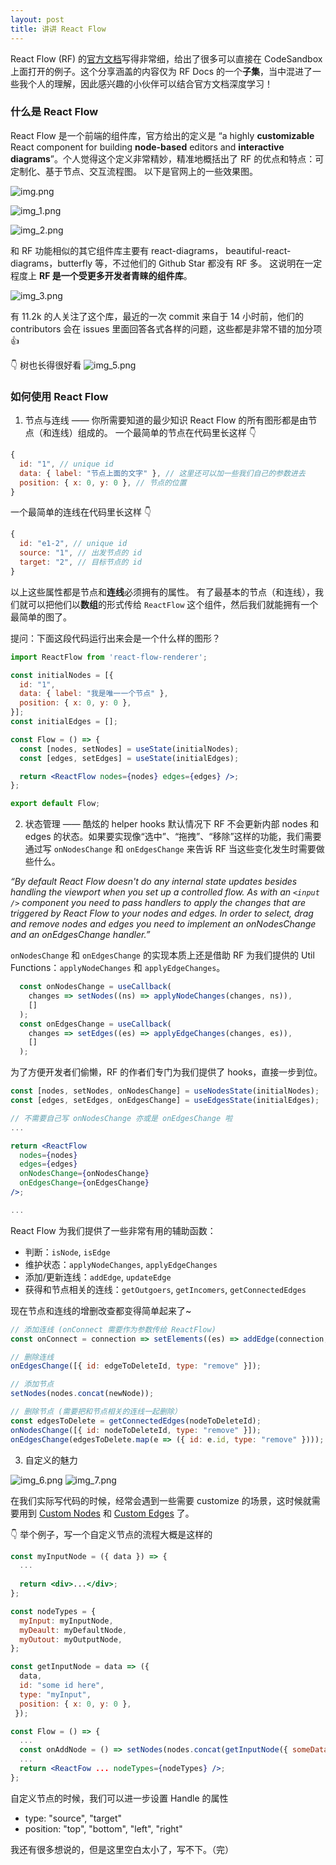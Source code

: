 ```yaml
---
layout: post
title: 讲讲 React Flow
---
```

React Flow (RF) 的[官方文档]写得非常细，给出了很多可以直接在 CodeSandbox 上面打开的例子。这个分享涵盖的内容仅为 RF Docs 的一个**子集**，当中混进了一些我个人的理解，因此感兴趣的小伙伴可以结合官方文档深度学习！

### 什么是 React Flow
React Flow 是一个前端的组件库，官方给出的定义是 “a highly **customizable** React component for building **node-based** editors and **interactive diagrams**”。个人觉得这个定义非常精妙，精准地概括出了 RF 的优点和特点：可定制化、基于节点、交互流程图。
以下是官网上的一些效果图。

![img.png](/assets/blog-react-flow/img.png)

![img_1.png](/assets/blog-react-flow/img_1.png)

![img_2.png](/assets/blog-react-flow/img_2.png)

和 RF 功能相似的其它组件库主要有 react-diagrams， beautiful-react-diagrams，butterfly 等，不过他们的 Github Star 都没有 RF 多。
这说明在一定程度上 **RF 是一个受更多开发者青睐的组件库**。

![img_3.png](/assets/blog-react-flow/img_3.png)

有 11.2k 的人关注了这个库，最近的一次 commit 来自于 14 小时前，他们的 contributors 会在 issues 里面回答各式各样的问题，这些都是非常不错的加分项 👍

👇 树也长得很好看
![img_5.png](/assets/blog-react-flow/img_5.png)

### 如何使用 React Flow
1. 节点与连线 —— 你所需要知道的最少知识
React Flow 的所有图形都是由节点（和连线）组成的。
   一个最简单的节点在代码里长这样 👇
```jsx
{
  id: "1", // unique id
  data: { label: "节点上面的文字" }, // 这里还可以加一些我们自己的参数进去
  position: { x: 0, y: 0 }, // 节点的位置
}
```
一个最简单的连线在代码里长这样 👇
```jsx
{
  id: "e1-2", // unique id
  source: "1", // 出发节点的 id
  target: "2", // 目标节点的 id
}
```
以上这些属性都是节点和**连线**必须拥有的属性。
有了最基本的节点（和连线），我们就可以把他们以**数组**的形式传给 `ReactFlow` 这个组件，然后我们就能拥有一个最简单的图了。

提问：下面这段代码运行出来会是一个什么样的图形？
```jsx
import ReactFlow from 'react-flow-renderer';

const initialNodes = [{
  id: "1",
  data: { label: "我是唯一一个节点" },
  position: { x: 0, y: 0 },
}];
const initialEdges = [];

const Flow = () => {
  const [nodes, setNodes] = useState(initialNodes);
  const [edges, setEdges] = useState(initialEdges);

  return <ReactFlow nodes={nodes} edges={edges} />;
};

export default Flow;

```

2. 状态管理 —— 酷炫的 helper hooks
默认情况下 RF 不会更新内部 nodes 和 edges 的状态。如果要实现像“选中”、“拖拽”、“移除”这样的功能，我们需要通过写 `onNodesChange` 和 `onEdgesChange` 来告诉 RF 当这些变化发生时需要做些什么。

*“By default React Flow doesn't do any internal state updates besides handling the viewport when you set up a controlled flow. As with an `<input />` component you need to pass handlers to apply the changes that are triggered by React Flow to your nodes and edges. In order to select, drag and remove nodes and edges you need to implement an onNodesChange and an onEdgesChange handler.”*

`onNodesChange` 和 `onEdgesChange` 的实现本质上还是借助 RF 为我们提供的 Util Functions：`applyNodeChanges` 和 `applyEdgeChanges`。
```jsx
  const onNodesChange = useCallback(
    changes => setNodes((ns) => applyNodeChanges(changes, ns)),
    []
  );
  const onEdgesChange = useCallback(
    changes => setEdges((es) => applyEdgeChanges(changes, es)),
    []
  );
```
为了方便开发者们偷懒，RF 的作者们专门为我们提供了 hooks，直接一步到位。
```jsx
const [nodes, setNodes, onNodesChange] = useNodesState(initialNodes);
const [edges, setEdges, onEdgesChange] = useEdgesState(initialEdges);

// 不需要自己写 onNodesChange 亦或是 onEdgesChange 啦
...

return <ReactFlow 
  nodes={nodes}
  edges={edges}
  onNodesChange={onNodesChange}
  onEdgesChange={onEdgesChange}
/>;

...
```

React Flow 为我们提供了一些非常有用的辅助函数：
- 判断：`isNode`, `isEdge`
- 维护状态：`applyNodeChanges`, `applyEdgeChanges`
- 添加/更新连线：`addEdge`, `updateEdge`
- 获得和节点相关的连线：`getOutgoers`, `getIncomers`, `getConnectedEdges`

现在节点和连线的增删改查都变得简单起来了~
```jsx
// 添加连线 (onConnect 需要作为参数传给 ReactFlow)
const onConnect = connection => setElements((es) => addEdge(connection, es));

// 删除连线
onEdgesChange([{ id: edgeToDeleteId, type: "remove" }]);

// 添加节点
setNodes(nodes.concat(newNode));

// 删除节点 (需要把和节点相关的连线一起删除）
const edgesToDelete = getConnectedEdges(nodeToDeleteId);
onNodesChange([{ id: nodeToDeleteId, type: "remove" }]);
onEdgesChange(edgesToDelete.map(e => ({ id: e.id, type: "remove" })));
```

3. 自定义的魅力

![img_6.png](/assets/blog-react-flow/img_6.png)
![img_7.png](/assets/blog-react-flow/img_7.png)

在我们实际写代码的时候，经常会遇到一些需要 customize 的场景，这时候就需要用到 [Custom Nodes] 和 [Custom Edges] 了。

👇 举个例子，写一个自定义节点的流程大概是这样的
```jsx
const myInputNode = ({ data }) => {
  ...
  
  return <div>...</div>;
};

const nodeTypes = {
  myInput: myInputNode,
  myDeault: myDefaultNode,
  myOutout: myOutputNode,
};

const getInputNode = data => ({
  data,
  id: "some id here",
  type: "myInput",
  position: { x: 0, y: 0 },
 });

const Flow = () => {
  ...
  const onAddNode = () => setNodes(nodes.concat(getInputNode({ someData: "一些想传给 CustomNode 的数据" })));
  ...
  return <ReactFow ... nodeTypes={nodeTypes} />;
};

```

自定义节点的时候，我们可以进一步设置 Handle 的属性
- type: "source", "target"
- position: "top", "bottom", "left", "right"

我还有很多想说的，但是这里空白太小了，写不下。（完）

[官方文档]: https://reactflow.dev/
[Custom Nodes]: https://reactflow.dev/docs/api/nodes/custom-nodes/
[Custom Edges]: https://reactflow.dev/docs/api/edges/custom-edges/
